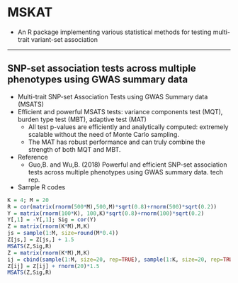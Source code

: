 # MSKAT
 - An R package implementing various statistical methods for testing multi-trait variant-set association

-----
## SNP-set association tests across multiple phenotypes using GWAS summary data
 - Multi-trait SNP-set Association Tests using GWAS Summary data (MSATS)
 - Efficient and powerful MSATS tests: variance components test (MQT), burden type test (MBT), adaptive test (MAT)
    - All test p-values are efficiently and analytically computed: extremely scalable without the need of Monte Carlo sampling.
    - The MAT has robust performance and can truly combine the strength of both MQT and MBT.
 - Reference
    - Guo,B. and Wu,B. (2018) Powerful and efficient SNP-set association tests across multiple phenotypes using GWAS summary data. tech rep. 
 - Sample R codes
```r
K = 4; M = 20
R = cor(matrix(rnorm(500*M),500,M)*sqrt(0.8)+rnorm(500)*sqrt(0.2))
Y = matrix(rnorm(100*K), 100,K)*sqrt(0.8)+rnorm(100)*sqrt(0.2)
Y[,1] = -Y[,1]; Sig = cor(Y)
Z = matrix(rnorm(K*M),M,K)
js = sample(1:M, size=round(M*0.4))
Z[js,] = Z[js,] + 1.5
MSATS(Z,Sig,R)
Z = matrix(rnorm(K*M),M,K)
ij = cbind(sample(1:M, size=20, rep=TRUE), sample(1:K, size=20, rep=TRUE))
Z[ij] = Z[ij] + rnorm(20)*1.5
MSATS(Z,Sig,R)
```
